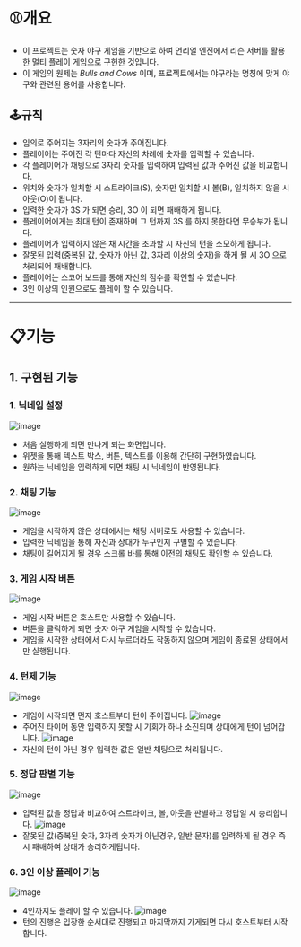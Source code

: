 # ⚾개요
+ 이 프로젝트는 숫자 야구 게임을 기반으로 하여 언리얼 엔진에서 리슨 서버를 활용한 멀티 플레이 게임으로 구현한 것입니다.
+ 이 게임의 원제는 *Bulls and Cows* 이며, 프로젝트에서는 야구라는 명칭에 맞게 야구와 관련된 용어를 사용합니다.

## 🕹규칙
+ 임의로 주어지는 3자리의 숫자가 주어집니다.
+ 플레이어는 주어진 각 턴마다 자신의 차례에 숫자를 입력할 수 있습니다.
+ 각 플레이어가 채팅으로 3자리 숫자를 입력하여 입력된 값과 주어진 값을 비교합니다.
+ 위치와 숫자가 일치할 시 스트라이크(S), 숫자만 일치할 시 볼(B), 일치하지 않을 시 아웃(O)이 됩니다.
+ 입력한 숫자가 3S 가 되면 승리, 3O 이 되면 패배하게 됩니다.
+ 플레이어에게는 최대 턴이 존재하며 그 턴까지 3S 를 하지 못한다면 무승부가 됩니다.
+ 플레이어가 입력하지 않은 채 시간을 초과할 시 자신의 턴을 소모하게 됩니다.
+ 잘못된 입력(중복된 값, 숫자가 아닌 값, 3자리 이상의 숫자)을 하게 될 시 3O 으로 처리되어 패배합니다.
+ 플레이어는 스코어 보드를 통해 자신의 점수를 확인할 수 있습니다.
+ 3인 이상의 인원으로도 플레이 할 수 있습니다.

---
# 📋기능
## 1. 구현된 기능
### 1. 닉네임 설정
![image](https://github.com/user-attachments/assets/991bb427-38fa-47a2-9923-d6d8afd91562)
+ 처음 실행하게 되면 만나게 되는 화면입니다.
+ 위젯을 통해 텍스트 박스, 버튼, 텍스트를 이용해 간단히 구현하였습니다.
+ 원하는 닉네임을 입력하게 되면 채팅 시 닉네임이 반영됩니다.

### 2. 채팅 기능
![image](https://github.com/user-attachments/assets/e7682fe1-f54b-4c0d-aa8e-e324432826f1)
+ 게임을 시작하지 않은 상태에서는 채팅 서버로도 사용할 수 있습니다.
+ 입력한 닉네임을 통해 자신과 상대가 누구인지 구별할 수 있습니다.
+ 채팅이 길어지게 될 경우 스크롤 바를 통해 이전의 채팅도 확인할 수 있습니다.

### 3. 게임 시작 버튼
![image](https://github.com/user-attachments/assets/e3929ae5-3940-411d-b827-d7a2e3db880d)
+ 게임 시작 버튼은 호스트만 사용할 수 있습니다.
+ 버튼을 클릭하게 되면 숫자 야구 게임을 시작할 수 있습니다.
+ 게임을 시작한 상태에서 다시 누르더라도 작동하지 않으며 게임이 종료된 상태에서만 실행됩니다.

### 4. 턴제 기능
![image](https://github.com/user-attachments/assets/974d5d83-2b6c-42bd-9d56-6aa5043d5ef1)
+ 게임이 시작되면 먼저 호스트부터 턴이 주어집니다.
![image](https://github.com/user-attachments/assets/3a18fd68-2d74-4b2e-9ec6-56a22fbe29ff)
+ 주어진 타이머 동안 입력하지 못할 시 기회가 하나 소진되며 상대에게 턴이 넘어갑니다.
![image](https://github.com/user-attachments/assets/4dd90f66-af4f-4212-a364-5337835e040c)
+ 자신의 턴이 아닌 경우 입력한 값은 일반 채팅으로 처리됩니다.

### 5. 정답 판별 기능
![image](https://github.com/user-attachments/assets/fe37cdcc-466f-4b32-9494-2d7562dbce4a)
+ 입력된 값을 정답과 비교하여 스트라이크, 볼, 아웃을 판별하고 정답일 시 승리합니다.
![image](https://github.com/user-attachments/assets/183deced-1474-4940-a7fd-133b5f72ab0b)
+ 잘못된 값(중복된 숫자, 3자리 숫자가 아닌경우, 일반 문자)를 입력하게 될 경우 즉시 패배하여 상대가 승리하게됩니다.

### 6. 3인 이상 플레이 기능
![image](https://github.com/user-attachments/assets/4a6f5304-3159-421f-a205-3db228cbc63c)
+ 4인까지도 플레이 할 수 있습니다.
![image](https://github.com/user-attachments/assets/beccf19b-3eb1-47d7-bfdb-c58155d5edf4)
+ 턴의 진행은 입장한 순서대로 진행되고 마지막까지 가게되면 다시 호스트부터 시작합니다.

